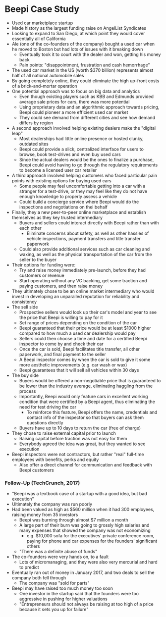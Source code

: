 # Beepi Case Study

* Used car marketplace startup
* Made history as the largest funding raise on AngelList Syndicates
* Looking to expand to San Diego, at which point they would cover essentially all of California
* Ale (one of the co-founders of the company) bought a used car when he moved to Boston but had lots of issues with it breaking down
  * Eventually took it to court with the dealer and won, getting his money back
  * Pain points: "disappointment, frustration and cash hemorrhage"
* The used car market in the US (worth $370 billion) represents almost half of all national automobile sales
* By going completely online, they could eliminate the high up-front costs of a brick-and-mortar operation
* One potential approach was to focus on big data and analytics
  * Even though existing players such as KBB and Edmunds provided average sale prices for cars, there was more potential
  * Using proprietary data and an algorithmic approach towards pricing, Beepi could pioneer a more efficient used car market
  * They could see demand from different cities and see how demand differs by region
* A second approach involved helping existing dealers make the "digital leap"
  * Most dealerships had little online presence or hosted clunky, outdated sites
  * Beepi could provide a slick, centralized interface for users to browse, book test-drives and even buy used cars
  * Since the actual dealers would be the ones to finalize a purchase, Beepi could avoid having to go through the regulatory requirements to become a licensed user car retailer
* A third approach involved helping customers who faced particular pain points with existing options for buying used cars
  * Some people may feel uncomfortable getting into a car with a stranger for a test-drive, or they may feel like they do not have enough knowledge to properly assess a vehicle
  * Could build a concierge service where Beepi would do the inspections and negotiations on thei behalf
* Finally, they a new peer-to-peer online marketplace and establish themselves as they key trusted intermediary
  * Buyers and sellers could interact directly with Beepi rather than with each other
    * Eliminate concerns about safety, as well as other hassles of vehicle inspections, payment transfers and title transfer paperwork
  * Could also provide additional services such as car cleaning and waxing, as well as the physical transportation of the car from the seller to the buyer
* Their options for funding were:
  * Try and raise money immediately pre-launch, before they had customers or revenue
  * Start operating without any VC backing, get some traction and paying customers, and then raise money
* They ultimately chose to be an online market intermediary who would invest in developing an unparalled reputation for reliability and consistency
* The sell side
  * Prospective sellers would look up their car's model and year to see the price that Beepi is willing to pay for it
  * Set range of prices depending on the condition of the car
  * Beepi guaranteed that their price would be at least $1000 higher compared to how much a used car dealership would pay
  * Sellers could then choose a time and date for a certified Beepi inspector to come by and check their car
  * Once the car is sold, Beepi facilitates title transfer, all other paperwork, and final payment to the seller
  * A Beepi inspector comes by when the car is sold to give it some more aesthetic improvements (e.g. car wash or wax)
  * Beepi guarantees that it will sell all vehicles within 30 days
* The buy side
  * Buyers would be offered a non-negotiable price that is guaranteed to be lower than the industry average, eliminating haggling from the process
  * Importantly, Beepi would only feature cars in excellent working condition that were certified by a Beepi agent, thus eliminating the need for test driving the car
    * To reinforce this feature, Beepi offers the name, credentials and contact info of the inspector so that buyers can ask them questions directly
  * Buyers have up to 10 days to return the car (free of charge)
* They chose to raise external capital prior to launch
  * Raising capital before traction was not easy for them
  * Everybody agreed the idea was great, but they wanted to see execution
* Beepi inspectors were not contractors, but rather "real" full-time employees with benefits, perks and equity
  * Also offer a direct channel for communication and feedback with Beepi customers

### Follow-Up (TechCrunch, 2017)

* "Beepi was a textbook case of a startup with a good idea, but bad execution"
* Ultimately the company was run poorly
* Had been valued as high as $560 million when it had 300 employees, raising money from 35 investors
  * Beepi was burning through almost $7 million a month
  * A large part of their burn was going to grossly high salaries and many expenses that showed the company was not economizing
    * e.g. $10,000 sofa for the executives' private conference room, paying for phone and car expenses for the founders' significant others
  * "There was a definite abuse of funds"
* The co-founders were very hands on, to a fault
  * Lots of micromanaging, and they were also very mercurial and hard to predict
* Eventually ran out of money in January 2017, and two deals to sell the company both fell through
  * The company was "sold for parts"
* Beepi may have raised too much money too soon
  * One investor in the startup said that the founders were too aggressive in pushing for higher valuations
  * "Entrepreneurs should not always be raising at too high of a price because it sets you up for failure"